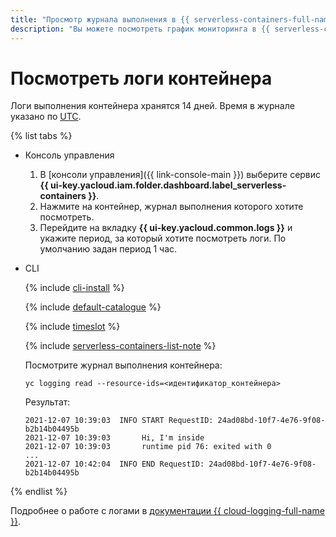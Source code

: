 ```yaml
---
title: "Просмотр журнала выполнения в {{ serverless-containers-full-name }}"
description: "Вы можете посмотреть график мониторинга в {{ serverless-containers-full-name }} с помощью консоли управления. Для этого выберите сервис {{ serverless-containers-name }}, нажмите на контейнер, журнал выполнения которого вы хотите посмотреть. В открывшемся окне перейдите в раздел Логи и укажите период. По умолчанию задан период за 1 час. Логи выполнения контейнера хранятся 14 дней. Время в журнале указано по UTC."
---
```


# Посмотреть логи контейнера

Логи выполнения контейнера хранятся 14 дней. Время в журнале указано по [UTC](https://ru.wikipedia.org/wiki/Всемирное_координированное_время).

{% list tabs %}

- Консоль управления

    1. В [консоли управления]({{ link-console-main }}) выберите сервис **{{ ui-key.yacloud.iam.folder.dashboard.label_serverless-containers }}**.
    1. Нажмите на контейнер, журнал выполнения которого хотите посмотреть.
    1. Перейдите на вкладку **{{ ui-key.yacloud.common.logs }}** и укажите период, за который хотите посмотреть логи. По умолчанию задан период 1 час.
    
- CLI
    
    {% include [cli-install](../../_includes/cli-install.md) %}
    
    {% include [default-catalogue](../../_includes/default-catalogue.md) %} 

    {% include [timeslot](../../_includes/functions/timeslot.md) %}
   
    {% include [serverless-containers-list-note](../../_includes/serverless-containers/container-list-note.md) %}

    Посмотрите журнал выполнения контейнера:

    ```
    yc logging read --resource-ids=<идентификатор_контейнера>
    ```
    Результат:
    ```
	2021-12-07 10:39:03  INFO START RequestID: 24ad08bd-10f7-4e76-9f08-b2b14b04495b
	2021-12-07 10:39:03       Hi, I'm inside
	2021-12-07 10:39:03       runtime pid 76: exited with 0
	...
	2021-12-07 10:42:04  INFO END RequestID: 24ad08bd-10f7-4e76-9f08-b2b14b04495b
    ```

{% endlist %}

Подробнее о работе с логами в [документации {{ cloud-logging-full-name }}](../../logging/).